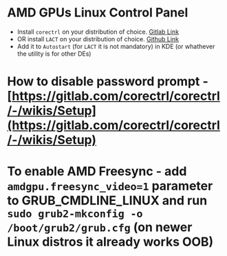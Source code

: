# AMD GPUs Linux Control Panel
* Install `corectrl` on your distribution of choice. [Gitlab Link](https://gitlab.com/corectrl/corectrl)
* OR install `LACT` on your distribution of choice. [Github Link](https://github.com/ilya-zlobintsev/LACT)
* Add it to `Autostart` (for `LACT` it is not mandatory) in KDE (or whathever the utility is for other DEs)

# How to disable password prompt - [https://gitlab.com/corectrl/corectrl/-/wikis/Setup](https://gitlab.com/corectrl/corectrl/-/wikis/Setup)

# To enable AMD Freesync - add `amdgpu.freesync_video=1` parameter to GRUB_CMDLINE_LINUX and run `sudo grub2-mkconfig -o /boot/grub2/grub.cfg` (on newer Linux distros it already works OOB)